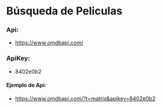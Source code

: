# Búsqueda de Peliculas

### Api:

- https://www.omdbapi.com/

### ApiKey:

- 8402e0b2

#### Ejemplo de Api:

- https://www.omdbapi.com/?t=matrix&apikey=8402e0b2
